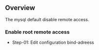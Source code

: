 ## Overview
The mysql default disable remote access.

### Enable root remote access
+ Step-01: Edit configuration bind-adreess
